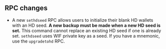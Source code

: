 RPC changes
-----------
- A new `sethdseed` RPC allows users to initialize their blank HD wallets with an HD seed. **A new backup must be made when a new HD seed is set.** This command cannot replace an existing HD seed if one is already set. `sethdseed` uses WIF private key as a seed. If you have a mnemonic, use the `upgradetohd` RPC.
